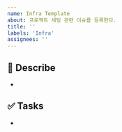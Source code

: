 ```yaml
---
name: Infra Template
about: 프로젝트 세팅 관련 이슈를 등록한다.
title: ''
labels: 'Infra'
assignees: ''
---
```


## 🔨 Describe

-

## ✅ Tasks

- 

